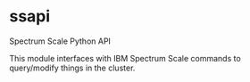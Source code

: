 # ssapi
Spectrum Scale Python API

This module interfaces with IBM Spectrum Scale commands to query/modify
things in the cluster.


